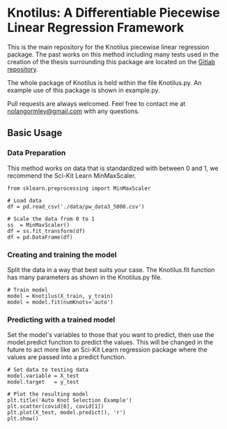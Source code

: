 # Knotilus: A Differentiable Piecewise Linear Regression Framework

This is the main repository for the Knotilus piecewise linear regression package. The past works on this method including many tests used in the creation of the thesis surrounding this package are located on the [Gitlab repository](https://gitlab.com/nolangormley/nolan-gormley-bgsu-thesis).

The whole package of Knotilus is held within the file Knotilus.py. An example use of this package is shown in example.py. 

Pull requests are always welcomed. Feel free to contact me at nolangormley@gmail.com with any questions.

## Basic Usage

### Data Preparation
This method works on data that is standardized with between 0 and 1, we recommend the Sci-Kit Learn MinMaxScaler.

```
from sklearn.preprocessing import MinMaxScaler

# Load data
df = pd.read_csv('./data/pw_data3_5000.csv')

# Scale the data from 0 to 1
ss  = MinMaxScaler()
df = ss.fit_transform(df)
df = pd.DataFrame(df)
```

### Creating and training the model
Split the data in a way that best suits your case. The Knotilus.fit function has many parameters as shown in the Knotilus.py file.
```
# Train model
model = Knotilus(X_train, y_train)
model = model.fit(numKnots='auto')
```

### Predicting with a trained model
Set the model's variables to those that you want to predict, then use the model.predict function to predict the values. This will be changed in the future to act more like an Sci-Kit Learn regression package where the values are passed into a predict function.
```
# Set data to testing data
model.variable = X_test
model.target   = y_test

# Plot the resulting model
plt.title('Auto Knot Selection Example')
plt.scatter(covid[0], covid[1])
plt.plot(X_test, model.predict(), 'r')
plt.show()
```
